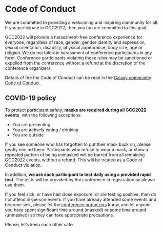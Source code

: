 <slot name="/events/gcc2022/header" />

# Code of Conduct

<p class="lead">
We are committed to providing a welcoming and inspiring community for all.
If you participate in GCC2022, then you too are committed to this goal.
</p>

GCC2022 will provide a harassment-free conference experience for everyone,
regardless of race, gender, gender identity and expression, sexual orientation,
disability, physical appearance, body size, age or religion. We do not tolerate
harassment of conference participants in any form. Conference participants
violating these rules may be sanctioned or expelled from the conference without
a refund at the discretion of the conference organizers.

Details of the the Code of Conduct can be read in the [Galaxy community Code of
Conduct](/community/coc/).

## COVID-19 policy

To protect participant safety, **masks are required during all GCC2022 events**,
with the following exceptions:
- You are presenting
- You are actively eating / drinking
- You are outside

If you see someone who has forgotten to put their mask back on, please gently
remind them.  Participants who refuse to wear a mask, or show a repeated pattern
of being unmasked will be barred from all remaining GCC2022 events, without a
refund.  This will be treated as a Code of Conduct violation.

In addition, **we ask each participant to test daily using a provided rapid
test**. The tests will be provided by the conference at registration so please
use them.

If you feel sick, or have had close exposure, or are testing positive, then do
not attend in-person events.  If you have already attended some events and
become sick, please let the [conference organizers](/events/gcc2022/organizers/)
know, and let anyone you have spent significant time around (masked) or some
time around (unmasked) so they can take appropriate precautions.

Please, let’s keep each other safe.

